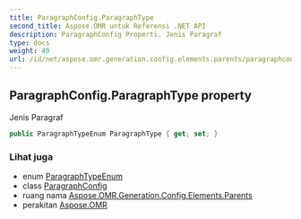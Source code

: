 ```yaml
---
title: ParagraphConfig.ParagraphType
second_title: Aspose.OMR untuk Referensi .NET API
description: ParagraphConfig Properti. Jenis Paragraf
type: docs
weight: 40
url: /id/net/aspose.omr.generation.config.elements.parents/paragraphconfig/paragraphtype/
---
```

## ParagraphConfig.ParagraphType property

Jenis Paragraf

```csharp
public ParagraphTypeEnum ParagraphType { get; set; }
```

### Lihat juga

* enum [ParagraphTypeEnum](../../../aspose.omr.generation.config.enums/paragraphtypeenum/)
* class [ParagraphConfig](../)
* ruang nama [Aspose.OMR.Generation.Config.Elements.Parents](../../paragraphconfig/)
* perakitan [Aspose.OMR](../../../)


